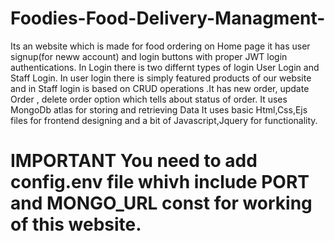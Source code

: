 # Foodies-Food-Delivery-Managment-
Its an website which is made for food ordering on Home page it has user signup(for neww account) and login buttons with proper JWT login authentications. In Login there is two differnt types of login User Login and Staff Login.
In user login there is simply featured products of our website and in Staff login is based on CRUD operations .It has new order, update Order , delete order option which tells about status of order.
It uses MongoDb atlas for storing and retrieving Data
It uses basic Html,Css,Ejs files for frontend designing and a bit of Javascript,Jquery for functionality.

# IMPORTANT You need to add config.env file whivh include PORT and MONGO_URL const for working of this website.
